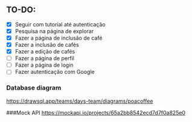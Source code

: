 ## TO-DO:

- [x] Seguir com tutorial até autenticação
- [x] Pesquisa na página de explorar
- [x] Fazer a página de inclusão de café
- [x] Fazer a inclusão de cafés
- [x] Fazer a edição de cafés
- [ ] Fazer a página de perfil
- [ ] Fazer a página de login
- [ ] Fazer autenticação com Google

### Database diagram

https://drawsql.app/teams/days-team/diagrams/poacoffee

###Mock API
https://mockapi.io/projects/65a2bb8542ecd7d7f0a825e0
